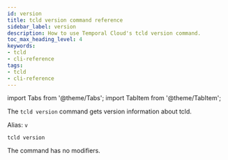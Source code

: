 ```yaml
---
id: version
title: tcld version command reference
sidebar_label: version
description: How to use Temporal Cloud's tcld version command.
toc_max_heading_level: 4
keywords:
- tcld
- cli-reference
tags:
- tcld
- cli-reference
---
```


<!-- THIS FILE IS GENERATED. DO NOT EDIT THIS FILE DIRECTLY -->

import Tabs from '@theme/Tabs';
import TabItem from '@theme/TabItem';

The `tcld version` command gets version information about tcld.

Alias: `v`

`tcld version`

The command has no modifiers.
